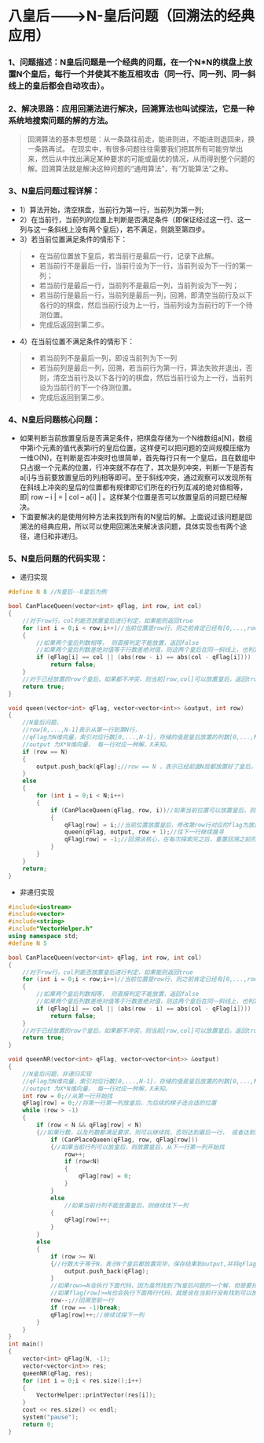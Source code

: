 # 八皇后--->N-皇后问题（回溯法的经典应用）
### 1、问题描述：N皇后问题是一个经典的问题，在一个N*N的棋盘上放置N个皇后，每行一个并使其不能互相攻击（同一行、同一列、同一斜线上的皇后都会自动攻击）。
### 2、解决思路：应用回溯法进行解决，回溯算法也叫试探法，它是一种系统地搜索问题的解的方法。
> 回溯算法的基本思想是：从一条路往前走，能进则进，不能进则退回来，换一条路再试。 在现实中，有很多问题往往需要我们把其所有可能穷举出来，然后从中找出满足某种要求的可能或最优的情况，从而得到整个问题的解。回溯算法就是解决这种问题的“通用算法”，有“万能算法”之称。
### 3、N皇后问题过程详解：
* 1）算法开始，清空棋盘，当前行为第一行，当前列为第一列;
* 2）在当前行，当前列的位置上判断是否满足条件（即保证经过这一行、这一列与这一条斜线上没有两个皇后），若不满足，则跳至第四步。
* 3）若当前位置满足条件的情形下：
>* 在当前位置放下皇后，若当前行是最后一行，记录下此解。
>* 若当前行不是最后一行，当前行设为下一行，当前列设为下一行的第一列；
>* 若当前行是最后一行，当前列不是最后一列，当前列设为下一列；
>* 若当前行是最后一行，当前列是最后一列，回溯，即清空当前行及以下各行的的棋盘，然后当前行设为上一行，当前列设为当前行的下一个待测位置。
>* 完成后返回到第二步。
* 4）在当前位置不满足条件的情形下：
>* 若当前列不是最后一列，即设当前列为下一列
>* 若当前列是最后一列，回溯，若当前行为第一行，算法失败并退出，否则，清空当前行及以下各行的的棋盘，然后当前行设为上一行，当前列设为当前行的下一个待测位置。
>* 完成后返回到第二步。
### 4、N皇后问题核心问题：
* 如果判断当前放置皇后是否满足条件，把棋盘存储为一个N维数组a[N]，数组中第i个元素的值代表第i行的皇后位置，这样便可以把问题的空间规模压缩为一维O(N)，在判断是否冲突时也很简单，首先每行只有一个皇后，且在数组中只占据一个元素的位置，行冲突就不存在了，其次是列冲突，判断一下是否有a[i]与当前要放置皇后的列j相等即可。至于斜线冲突，通过观察可以发现所有在斜线上冲突的皇后的位置都有规律即它们所在的行列互减的绝对值相等，即| row – i | = | col – a[i] | 。这样某个位置是否可以放置皇后的问题已经解决。
* 下面要解决的是使用何种方法来找到所有的N皇后的解。上面说过该问题是回溯法的经典应用，所以可以使用回溯法来解决该问题，具体实现也有两个途径，递归和非递归。

### 5、N皇后问题的代码实现：
* 递归实现
```C++
#define N 8 //N皇后--8皇后为例

bool CanPlaceQueen(vector<int> qFlag, int row, int col)
{
	//对于row行，col列能否放置皇后进行判定，如果能则返回true
	for (int i = 0;i < row;i++)//当前位置是row行，则之前肯定已经有[0,...,row-1]行放置了皇后，对于每一个皇后一一进行判定
	{
		//如果两个皇后列数相等， 则直接判定不能放置，返回false
		//如果两个皇后列数差绝对值等于行数差绝对值，则这两个皇后在同一斜线上，也判定为不能放置，返回false
		if (qFlag[i] == col || (abs(row - i) == abs(col - qFlag[i])))
			return false;
	}
	//对于已经放置的row个皇后，如果都不冲突，则当前[row,col]可以放置皇后，返回true
	return true;
}

void queen(vector<int> qFlag, vector<vector<int>> &output, int row)
{
	//N皇后问题，
	//row[0,...,N-1]表示从第一行到第N行，
	//qFlag为N维向量，索引对应行数[0,...,N-1]，存储的值是皇后放置的列数[0,...,N-1]。
	//output 为X*N维向量， 每一行对应一种解，X未知。
	if (row == N)
	{
		output.push_back(qFlag);//row == N ，表示已经前面N层都放置好了皇后，输出当前解，然后回溯。
	}
	else
	{
		for (int i = 0;i < N;i++)
		{
			if (CanPlaceQueen(qFlag, row, i))//如果当前位置可以放置皇后，则放置皇后并修改flag。
			{
				qFlag[row] = i;//当前位置放置皇后，修改第row行对应的flag为放置的列数。
				queen(qFlag, output, row + 1);//往下一行继续搜寻
				qFlag[row] = -1;//回溯法核心，在每次探索完之后，重置回溯之前的修改。
			}
		}
	}
	return;
}
```
* 非递归实现
```C++
#include<iostream>
#include<vector>
#include<string>
#include"VectorHelper.h"
using namespace std;
#define N 5

bool CanPlaceQueen(vector<int> qFlag, int row, int col)
{
	//对于row行，col列能否放置皇后进行判定，如果能则返回true
	for (int i = 0;i < row;i++)//当前位置是row行，则之前肯定已经有[0,...,row-1]行放置了皇后，对于每一个皇后一一进行判定
	{
		//如果两个皇后列数相等， 则直接判定不能放置，返回false
		//如果两个皇后列数差绝对值等于行数差绝对值，则这两个皇后在同一斜线上，也判定为不能放置，返回false
		if (qFlag[i] == col || (abs(row - i) == abs(col - qFlag[i])))
			return false;
	}
	//对于已经放置的row个皇后，如果都不冲突，则当前[row,col]可以放置皇后，返回true
	return true;
}

void queenNR(vector<int> qFlag, vector<vector<int>> &output)
{
	//N皇后问题，非递归实现
	//qFlag为N维向量，索引对应行数[0,...,N-1]，存储的值是皇后放置的列数[0,...,N-1]。
	//output 为X*N维向量， 每一行对应一种解，X未知。
	int row = 0;//从第一行开始找
	qFlag[row] = 0;//将第一行第一列放皇后，为后续的棋子选合适的位置
	while (row > -1)
	{
		if (row < N && qFlag[row] < N)
		{//如果行数，以及列数都满足要求，则可以继续找，否则达到最后一行， 或者达到某行的最后一列
			if (CanPlaceQueen(qFlag, row, qFlag[row]))
			{//如果当前行列可以放皇后，则放置皇后，从下一行第一列开始找
				row++;
				if (row<N)
				{
					qFlag[row] = 0;
				}
			}
			else
				//如果当前行列不能放置皇后，则继续找下一列
			{
				qFlag[row]++;
			}
		}
		else
		{
			if (row >= N)
			{//行数大于等于N，表示N个皇后都放置完毕，保存结果到output,并将qFlag清零。
				output.push_back(qFlag);
			}
			//如果row>=N会执行下面代码，因为虽然找到了N皇后问题的一个解，但是要找的是所有解，需要回溯，从当前放置皇后的下一列继续探测  
			//如果flag[row]>=N也会执行下面两行代码，就是说在当前行没有找到可以放置皇后的位置，于是回溯，从上一行皇后位置的下一列继续探测
			row--;//回溯至前一行
			if (row == -1)break;
			qFlag[row]++;//继续试探下一列
		}
	}
}
int main()
{
	vector<int> qFlag(N, -1);
	vector<vector<int>> res;
	queenNR(qFlag, res);
	for (int i = 0;i < res.size();i++)
	{
		VectorHelper::printVector(res[i]);
	}
	cout << res.size() << endl;
	system("pause");
 	return 0;
}
```
